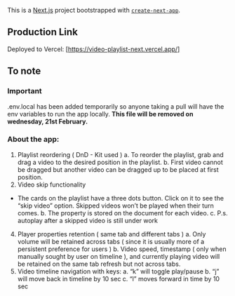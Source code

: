 This is a [Next.js](https://nextjs.org/) project bootstrapped with [`create-next-app`](https://github.com/vercel/next.js/tree/canary/packages/create-next-app).

## Production Link
Deployed to Vercel: [https://video-playlist-next.vercel.app/]

## To note
### Important
.env.local has been added temporarily so anyone taking a pull will have the env variables to run the app locally. 
**This file will be removed on wednesday, 21st February.**

### About the app:
1. Playlist reordering ( DnD - Kit used )
    a. To reorder the playlist, grab and drag a video to the desired position in the playlist.
    b. First video cannot be dragged but another video can be dragged up to be placed at first position.
3. Video skip functionality
- The cards on the playlist have a three dots button. Click on it to see the “skip video” option. Skipped videos won’t be played when their turn comes.
    b. The property is stored on the document for each video.
    c. P.s. autoplay after a skipped video is still under work
4. Player properties retention ( same tab and different tabs )
    a. Only volume will be retained across tabs ( since it is usually more of a persistent preference for users )
    b. Video speed, timestamp ( only when manually sought by user on timeline ), and currently playing video will be retained on the same tab refresh but not across tabs.
5. Video timeline navigation with keys:
    a. “k” will toggle play/pause
    b. “j” will move back in timeline by 10 sec
    c. “l” moves forward in time by 10 sec
